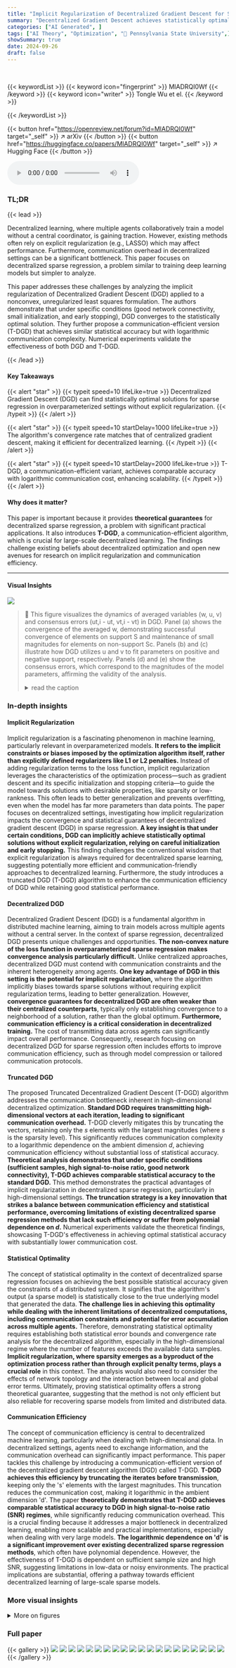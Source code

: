 ```yaml
---
title: "Implicit Regularization of Decentralized Gradient Descent for Sparse Regression"
summary: "Decentralized Gradient Descent achieves statistically optimal sparse model learning via implicit regularization, even with communication-efficient truncation."
categories: ["AI Generated", ]
tags: ["AI Theory", "Optimization", "🏢 Pennsylvania State University",]
showSummary: true
date: 2024-09-26
draft: false
---
```


<br>

{{< keywordList >}}
{{< keyword icon="fingerprint" >}} MlADRQI0Wf {{< /keyword >}}
{{< keyword icon="writer" >}} Tongle Wu et el. {{< /keyword >}}
 
{{< /keywordList >}}

{{< button href="https://openreview.net/forum?id=MlADRQI0Wf" target="_self" >}}
↗ arXiv
{{< /button >}}
{{< button href="https://huggingface.co/papers/MlADRQI0Wf" target="_self" >}}
↗ Hugging Face
{{< /button >}}



<audio controls>
    <source src="https://ai-paper-reviewer.com/MlADRQI0Wf/podcast.wav" type="audio/wav">
    Your browser does not support the audio element.
</audio>


### TL;DR


{{< lead >}}

Decentralized learning, where multiple agents collaboratively train a model without a central coordinator, is gaining traction.  However, existing methods often rely on explicit regularization (e.g., LASSO) which may affect performance.  Furthermore, communication overhead in decentralized settings can be a significant bottleneck. This paper focuses on decentralized sparse regression, a problem similar to training deep learning models but simpler to analyze.

This paper addresses these challenges by analyzing the implicit regularization of Decentralized Gradient Descent (DGD) applied to a nonconvex, unregularized least squares formulation.  The authors demonstrate that under specific conditions (good network connectivity, small initialization, and early stopping), DGD converges to the statistically optimal solution.  They further propose a communication-efficient version (T-DGD) that achieves similar statistical accuracy but with logarithmic communication complexity.  Numerical experiments validate the effectiveness of both DGD and T-DGD.

{{< /lead >}}


#### Key Takeaways

{{< alert "star" >}}
{{< typeit speed=10 lifeLike=true >}} Decentralized Gradient Descent (DGD) can find statistically optimal solutions for sparse regression in overparameterized settings without explicit regularization. {{< /typeit >}}
{{< /alert >}}

{{< alert "star" >}}
{{< typeit speed=10 startDelay=1000 lifeLike=true >}} The algorithm's convergence rate matches that of centralized gradient descent, making it efficient for decentralized learning. {{< /typeit >}}
{{< /alert >}}

{{< alert "star" >}}
{{< typeit speed=10 startDelay=2000 lifeLike=true >}} T-DGD, a communication-efficient variant, achieves comparable accuracy with logarithmic communication cost, enhancing scalability. {{< /typeit >}}
{{< /alert >}}

#### Why does it matter?
This paper is important because it provides **theoretical guarantees** for decentralized sparse regression, a problem with significant practical applications. It also introduces **T-DGD**, a communication-efficient algorithm, which is crucial for large-scale decentralized learning. The findings challenge existing beliefs about decentralized optimization and open new avenues for research on implicit regularization and communication efficiency.

------
#### Visual Insights



![](https://ai-paper-reviewer.com/MlADRQI0Wf/figures_7_1.jpg)

> 🔼 This figure visualizes the dynamics of averaged variables (w, u, v) and consensus errors (ut,i - ut, vt,i - vt) in DGD.  Panel (a) shows the convergence of the averaged w, demonstrating successful convergence of elements on support S and maintenance of small magnitudes for elements on non-support Sc. Panels (b) and (c) illustrate how DGD utilizes u and v to fit parameters on positive and negative support, respectively.  Panels (d) and (e) show the consensus errors, which correspond to the magnitudes of the model parameters, affirming the validity of the analysis. 
> <details>
> <summary>read the caption</summary>
> Figure 1: Dynamics of averaged variables and consensus errors.
> </details>







### In-depth insights


#### Implicit Regularization
Implicit regularization is a fascinating phenomenon in machine learning, particularly relevant in overparameterized models.  **It refers to the implicit constraints or biases imposed by the optimization algorithm itself, rather than explicitly defined regularizers like L1 or L2 penalties.**  Instead of adding regularization terms to the loss function, implicit regularization leverages the characteristics of the optimization process—such as gradient descent and its specific initialization and stopping criteria—to guide the model towards solutions with desirable properties, like sparsity or low-rankness. This often leads to better generalization and prevents overfitting, even when the model has far more parameters than data points.  The paper focuses on decentralized settings, investigating how implicit regularization impacts the convergence and statistical guarantees of decentralized gradient descent (DGD) in sparse regression. **A key insight is that under certain conditions, DGD can implicitly achieve statistically optimal solutions without explicit regularization, relying on careful initialization and early stopping.** This finding challenges the conventional wisdom that explicit regularization is always required for decentralized sparse learning, suggesting potentially more efficient and communication-friendly approaches to decentralized learning. Furthermore, the study introduces a truncated DGD (T-DGD) algorithm to enhance the communication efficiency of DGD while retaining good statistical performance.

#### Decentralized DGD
Decentralized Gradient Descent (DGD) is a fundamental algorithm in distributed machine learning, aiming to train models across multiple agents without a central server.  In the context of sparse regression, decentralized DGD presents unique challenges and opportunities.  **The non-convex nature of the loss function in overparameterized sparse regression makes convergence analysis particularly difficult.** Unlike centralized approaches, decentralized DGD must contend with communication constraints and the inherent heterogeneity among agents.  **One key advantage of DGD in this setting is the potential for implicit regularization,** where the algorithm implicitly biases towards sparse solutions without requiring explicit regularization terms, leading to better generalization.  However, **convergence guarantees for decentralized DGD are often weaker than their centralized counterparts**, typically only establishing convergence to a neighborhood of a solution, rather than the global optimum. **Furthermore, communication efficiency is a critical consideration in decentralized training.** The cost of transmitting data across agents can significantly impact overall performance. Consequently, research focusing on decentralized DGD for sparse regression often includes efforts to improve communication efficiency, such as through model compression or tailored communication protocols.

#### Truncated DGD
The proposed Truncated Decentralized Gradient Descent (T-DGD) algorithm addresses the communication bottleneck inherent in high-dimensional decentralized optimization.  **Standard DGD requires transmitting high-dimensional vectors at each iteration, leading to significant communication overhead.** T-DGD cleverly mitigates this by truncating the vectors, retaining only the *s* elements with the largest magnitudes (where *s* is the sparsity level). This significantly reduces communication complexity to a logarithmic dependence on the ambient dimension *d*, achieving communication efficiency without substantial loss of statistical accuracy.  **Theoretical analysis demonstrates that under specific conditions (sufficient samples, high signal-to-noise ratio, good network connectivity), T-DGD achieves comparable statistical accuracy to the standard DGD.**  This method demonstrates the practical advantages of implicit regularization in decentralized sparse regression, particularly in high-dimensional settings.  **The truncation strategy is a key innovation that strikes a balance between communication efficiency and statistical performance, overcoming limitations of existing decentralized sparse regression methods that lack such efficiency or suffer from polynomial dependence on *d*.**  Numerical experiments validate the theoretical findings, showcasing T-DGD's effectiveness in achieving optimal statistical accuracy with substantially lower communication cost.

#### Statistical Optimality
The concept of statistical optimality in the context of decentralized sparse regression focuses on achieving the best possible statistical accuracy given the constraints of a distributed system.  It signifies that the algorithm's output (a sparse model) is statistically close to the true underlying model that generated the data. **The challenge lies in achieving this optimality while dealing with the inherent limitations of decentralized computations, including communication constraints and potential for error accumulation across multiple agents.**  Therefore, demonstrating statistical optimality requires establishing both statistical error bounds and convergence rate analysis for the decentralized algorithm, especially in the high-dimensional regime where the number of features exceeds the available data samples. **Implicit regularization, where sparsity emerges as a byproduct of the optimization process rather than through explicit penalty terms, plays a crucial role** in this context.  The analysis would also need to consider the effects of network topology and the interaction between local and global error terms.  Ultimately, proving statistical optimality offers a strong theoretical guarantee, suggesting that the method is not only efficient but also reliable for recovering sparse models from limited and distributed data.

#### Communication Efficiency
The concept of communication efficiency is central to decentralized machine learning, particularly when dealing with high-dimensional data.  In decentralized settings, agents need to exchange information, and the communication overhead can significantly impact performance. This paper tackles this challenge by introducing a communication-efficient version of the decentralized gradient descent algorithm (DGD) called T-DGD.  **T-DGD achieves this efficiency by truncating the iterates before transmission**, keeping only the 's' elements with the largest magnitudes. This truncation reduces the communication cost, making it logarithmic in the ambient dimension 'd'.  The paper **theoretically demonstrates that T-DGD achieves comparable statistical accuracy to DGD in high signal-to-noise ratio (SNR) regimes**, while significantly reducing communication overhead. This is a crucial finding because it addresses a major bottleneck in decentralized learning, enabling more scalable and practical implementations, especially when dealing with very large models.  **The logarithmic dependence on 'd' is a significant improvement over existing decentralized sparse regression methods**, which often have polynomial dependence.  However, the effectiveness of T-DGD is dependent on sufficient sample size and high SNR, suggesting limitations in low-data or noisy environments. The practical implications are substantial, offering a pathway towards efficient decentralized learning of large-scale sparse models.


### More visual insights

<details>
<summary>More on figures
</summary>


![](https://ai-paper-reviewer.com/MlADRQI0Wf/figures_7_2.jpg)

> 🔼 This figure shows the effects of ambient dimension (d) and initialization scale (α) on the performance of the Decentralized Gradient Descent (DGD) algorithm.  Subfigure (a) and (b) illustrate how DGD achieves optimal statistical error across varying dimensions (d = 400, 4000, 40000) and network connectivity (ρ = 0.1778 and ρ = 0.7519). The plots display the log of the error (||w<sub>t</sub> - w*||<sub>2</sub>) versus the number of iterations. The dashed lines represent the optimal statistical error obtained in a centralized setting. Subfigure (c) demonstrates the influence of different initialization scales (α = 10<sup>-1</sup> to 10<sup>-5</sup>) on the performance, showing that a small initialization is crucial for achieving optimal results.
> <details>
> <summary>read the caption</summary>
> Figure 2: Impact of ambient dimension d and initialization α.
> </details>



![](https://ai-paper-reviewer.com/MlADRQI0Wf/figures_8_1.jpg)

> 🔼 This figure shows the impact of network connectivity (ρ) and the number of agents (m) on the performance of the decentralized gradient descent (DGD) algorithm.  Subfigure (a) shows the performance for a poorly connected network (ρ = 0.9400) with varying numbers of agents (m = 10, 50, 100) compared to the centralized setting. Subfigure (b) shows the performance for a well-connected network (ρ = 0.1778) with varying numbers of agents. Subfigure (c) shows the performance for a fixed number of agents (m = 10) with varying network connectivity. The y-axis represents the log of the error between the decentralized solution and the true solution. The x-axis represents the number of iterations.
> <details>
> <summary>read the caption</summary>
> Figure 3: (a) ρ = 0.9400; (b) ρ = 0.1778; (c) m = 10.
> </details>



![](https://ai-paper-reviewer.com/MlADRQI0Wf/figures_8_2.jpg)

> 🔼 This figure visualizes the dynamics of averaged variables and consensus errors in the decentralized gradient descent (DGD) algorithm. Subfigures (a) to (c) show the convergence of averaged variables (w, u, v), demonstrating successful convergence for elements on the support set S and maintenance of small magnitudes for those on the non-support set Sc. Subfigures (d) and (e) illustrate the consensus errors (ut,i − ūt, vt,i − ūt), showing trends corresponding to model parameter magnitudes, validating the analysis.  The plots demonstrate how DGD effectively identifies the support of the sparse model parameter while controlling consensus errors.
> <details>
> <summary>read the caption</summary>
> Figure 1: Dynamics of averaged variables and consensus errors.
> </details>



![](https://ai-paper-reviewer.com/MlADRQI0Wf/figures_9_1.jpg)

> 🔼 This figure compares the performance of four different decentralized sparse regression solvers under varying network connectivity conditions.  The solvers are CTA-DGD (LASSO), ATC-DGD (LASSO), DGT (NetLASSO), and the proposed method. The x-axis represents the number of iterations, and the y-axis represents the log of the l2 error between the estimated sparse vector and the ground truth sparse vector.  The figure shows that the proposed method outperforms the others, especially in scenarios with poor network connectivity.
> <details>
> <summary>read the caption</summary>
> Figure 5: Comparison with decentralized sparse solvers under varying communication network. The setting is d = 1000, k = 5, m = 50, N = 280, σ = 0.5 and magnitude of sparse signal is 10.
> </details>



![](https://ai-paper-reviewer.com/MlADRQI0Wf/figures_9_2.jpg)

> 🔼 This figure compares the performance of the proposed Truncated Decentralized Gradient Descent (T-DGD) method with three other truncated decentralized methods for solving the decentralized sparse regression problem.  The setting involves a high-dimensional problem (d=1000) with a relatively small number of non-zero elements (s=5), a moderate number of agents (m=50), a sample size (N=550), low noise (σ=0.1), moderate network connectivity (p=0.2458), and a signal-to-noise ratio high enough to ensure successful recovery by T-DGD.  The results demonstrate the superiority of the proposed T-DGD method over the other methods in achieving successful recovery.
> <details>
> <summary>read the caption</summary>
> Figure 6: Truncated version: comparison with truncated decentralized sparse solvers. The setting is d = 1000, s = 5, m = 50, N = 550, σ = 0.1, p = 0.2458 and magnitude of sparse signal is 10.
> </details>



</details>






### Full paper

{{< gallery >}}
<img src="https://ai-paper-reviewer.com/MlADRQI0Wf/1.png" class="grid-w50 md:grid-w33 xl:grid-w25" />
<img src="https://ai-paper-reviewer.com/MlADRQI0Wf/2.png" class="grid-w50 md:grid-w33 xl:grid-w25" />
<img src="https://ai-paper-reviewer.com/MlADRQI0Wf/3.png" class="grid-w50 md:grid-w33 xl:grid-w25" />
<img src="https://ai-paper-reviewer.com/MlADRQI0Wf/4.png" class="grid-w50 md:grid-w33 xl:grid-w25" />
<img src="https://ai-paper-reviewer.com/MlADRQI0Wf/5.png" class="grid-w50 md:grid-w33 xl:grid-w25" />
<img src="https://ai-paper-reviewer.com/MlADRQI0Wf/6.png" class="grid-w50 md:grid-w33 xl:grid-w25" />
<img src="https://ai-paper-reviewer.com/MlADRQI0Wf/7.png" class="grid-w50 md:grid-w33 xl:grid-w25" />
<img src="https://ai-paper-reviewer.com/MlADRQI0Wf/8.png" class="grid-w50 md:grid-w33 xl:grid-w25" />
<img src="https://ai-paper-reviewer.com/MlADRQI0Wf/9.png" class="grid-w50 md:grid-w33 xl:grid-w25" />
<img src="https://ai-paper-reviewer.com/MlADRQI0Wf/10.png" class="grid-w50 md:grid-w33 xl:grid-w25" />
<img src="https://ai-paper-reviewer.com/MlADRQI0Wf/11.png" class="grid-w50 md:grid-w33 xl:grid-w25" />
<img src="https://ai-paper-reviewer.com/MlADRQI0Wf/12.png" class="grid-w50 md:grid-w33 xl:grid-w25" />
<img src="https://ai-paper-reviewer.com/MlADRQI0Wf/13.png" class="grid-w50 md:grid-w33 xl:grid-w25" />
<img src="https://ai-paper-reviewer.com/MlADRQI0Wf/14.png" class="grid-w50 md:grid-w33 xl:grid-w25" />
<img src="https://ai-paper-reviewer.com/MlADRQI0Wf/15.png" class="grid-w50 md:grid-w33 xl:grid-w25" />
<img src="https://ai-paper-reviewer.com/MlADRQI0Wf/16.png" class="grid-w50 md:grid-w33 xl:grid-w25" />
<img src="https://ai-paper-reviewer.com/MlADRQI0Wf/17.png" class="grid-w50 md:grid-w33 xl:grid-w25" />
<img src="https://ai-paper-reviewer.com/MlADRQI0Wf/18.png" class="grid-w50 md:grid-w33 xl:grid-w25" />
<img src="https://ai-paper-reviewer.com/MlADRQI0Wf/19.png" class="grid-w50 md:grid-w33 xl:grid-w25" />
<img src="https://ai-paper-reviewer.com/MlADRQI0Wf/20.png" class="grid-w50 md:grid-w33 xl:grid-w25" />
{{< /gallery >}}